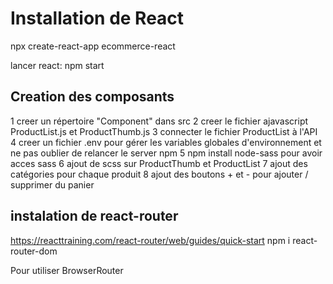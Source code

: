 # Installation de React
npx create-react-app ecommerce-react

lancer react:
npm start

## Creation des composants
1 creer un répertoire "Component" dans src
2 creer le fichier ajavascript ProductList.js et ProductThumb.js
3 connecter le fichier ProductList à l'API
4 creer un fichier .env pour gérer les variables globales d'environnement et ne pas
oublier de relancer le server npm
5 npm install node-sass pour avoir acces sass
6 ajout de scss sur ProductThumb et ProductList
7 ajout des catégories pour chaque produit
8 ajout des boutons + et - pour ajouter / supprimer du panier


## instalation de react-router

https://reacttraining.com/react-router/web/guides/quick-start
npm i react-router-dom

Pour utiliser BrowserRouter



